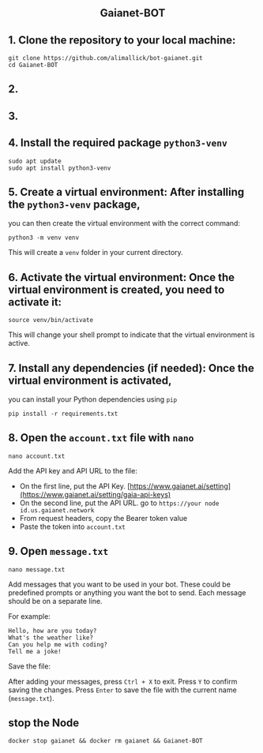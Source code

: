 # <h2 align=center>Gaianet-BOT</h2>


## 1. Clone the repository to your local machine:
```
git clone https://github.com/alimallick/bot-gaianet.git
cd Gaianet-BOT
```
## 2. 

## 3.

## 4. Install the required package `python3-venv`
```
sudo apt update
sudo apt install python3-venv
```

## 5. Create a virtual environment: After installing the `python3-venv` package,
you can then create the virtual environment with the correct command:
```
python3 -m venv venv
```
This will create a `venv` folder in your current directory.

## 6. Activate the virtual environment: Once the virtual environment is created, you need to activate it:
```
source venv/bin/activate
```
This will change your shell prompt to indicate that the virtual environment is active.

## 7. Install any dependencies (if needed): Once the virtual environment is activated,
you can install your Python dependencies using `pip`
```
pip install -r requirements.txt
```
## 8. Open the `account.txt` file with `nano`
```
nano account.txt
```
Add the API key and API URL to the file:

- On the first line, put the API Key. [https://www.gaianet.ai/setting](https://www.gaianet.ai/setting/gaia-api-keys)
- On the second line, put the API URL. go to `https://your node id.us.gaianet.network`
- From request headers, copy the Bearer token value
- Paste the token into `account.txt`

## 9. Open `message.txt`
```
nano message.txt
```
Add messages that you want to be used in your bot.
These could be predefined prompts or anything you want the bot
to send. Each message should be on a separate line.

For example:
```
Hello, how are you today?
What's the weather like?
Can you help me with coding?
Tell me a joke!
```
Save the file:

After adding your messages, press `Ctrl + X` to exit.
Press `Y` to confirm saving the changes.
Press `Enter` to save the file with the current name (`message.txt`).

## stop the Node
```
docker stop gaianet && docker rm gaianet && Gaianet-BOT
```
